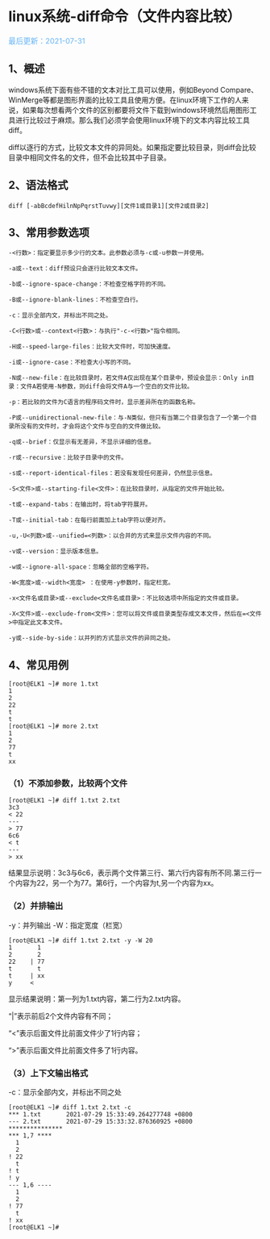 # linux系统-diff命令（文件内容比较）

<span style="color:rgb(100,180,246);font-size:11pt">最后更新：2021-07-31</span>

## 1、概述
windows系统下面有些不错的文本对比工具可以使用，例如Beyond Compare、WinMerge等都是图形界面的比较工具且使用方便。在linux环境下工作的人来说，如果每次想看两个文件的区别都要将文件下载到windows环境然后用图形工具进行比较过于麻烦。那么我们必须学会使用linux环境下的文本内容比较工具 diff。

diff以逐行的方式，比较文本文件的异同处。如果指定要比较目录，则diff会比较目录中相同文件名的文件，但不会比较其中子目录。

## 2、语法格式

```
diff [-abBcdefHilnNpPqrstTuvwy][文件1或目录1][文件2或目录2]
```

## 3、常用参数选项

```
-<行数>：指定要显示多少行的文本。此参数必须与-c或-u参数一并使用。

-a或--text：diff预设只会逐行比较文本文件。

-b或--ignore-space-change：不检查空格字符的不同。

-B或--ignore-blank-lines：不检查空白行。

-c：显示全部内文，并标出不同之处。

-C<行数>或--context<行数>：与执行"-c-<行数>"指令相同。

-H或--speed-large-files：比较大文件时，可加快速度。

-i或--ignore-case：不检查大小写的不同。

-N或--new-file：在比较目录时，若文件A仅出现在某个目录中，预设会显示：Only in目录：文件A若使用-N参数，则diff会将文件A与一个空白的文件比较。

-p：若比较的文件为C语言的程序码文件时，显示差异所在的函数名称。

-P或--unidirectional-new-file：与-N类似，但只有当第二个目录包含了一个第一个目录所没有的文件时，才会将这个文件与空白的文件做比较。

-q或--brief：仅显示有无差异，不显示详细的信息。

-r或--recursive：比较子目录中的文件。

-s或--report-identical-files：若没有发现任何差异，仍然显示信息。

-S<文件>或--starting-file<文件>：在比较目录时，从指定的文件开始比较。

-t或--expand-tabs：在输出时，将tab字符展开。

-T或--initial-tab：在每行前面加上tab字符以便对齐。

-u,-U<列数>或--unified=<列数>：以合并的方式来显示文件内容的不同。

-v或--version：显示版本信息。

-w或--ignore-all-space：忽略全部的空格字符。

-W<宽度>或--width<宽度> ：在使用-y参数时，指定栏宽。

-x<文件名或目录>或--exclude<文件名或目录>：不比较选项中所指定的文件或目录。

-X<文件>或--exclude-from<文件>：您可以将文件或目录类型存成文本文件，然后在=<文件>中指定此文本文件。

-y或--side-by-side：以并列的方式显示文件的异同之处。
```

## 4、常见用例

```
[root@ELK1 ~]# more 1.txt
1
2
22
t
t
[root@ELK1 ~]# more 2.txt
1
2
77
t
xx
```

### （1）不添加参数，比较两个文件

```
[root@ELK1 ~]# diff 1.txt 2.txt
3c3
< 22
---
> 77
6c6
< t
---
> xx
```

结果显示说明：3c3与6c6，表示两个文件第三行、第六行内容有所不同.第三行一个内容为22，另一个为77。第6行，一个内容为t,另一个内容为xx。

### （2）并排输出

-y：并列输出   -W：指定宽度（栏宽）
```
[root@ELK1 ~]# diff 1.txt 2.txt -y -W 20
1       1
2       2
22    | 77
t       t
t     | xx
y     <
```
显示结果说明：第一列为1.txt内容，第二行为2.txt内容。

“|”表示前后2个文件内容有不同；

“<”表示后面文件比前面文件少了1行内容；

“>”表示后面文件比前面文件多了1行内容。

### （3）上下文输出格式

-c：显示全部内文，并标出不同之处

```
[root@ELK1 ~]# diff 1.txt 2.txt -c
*** 1.txt       2021-07-29 15:33:49.264277748 +0800
--- 2.txt       2021-07-29 15:33:32.876360925 +0800
***************
*** 1,7 ****
  1
  2
! 22
  t
! t
! y
--- 1,6 ----
  1
  2
! 77
  t
! xx
[root@ELK1 ~]#
```
